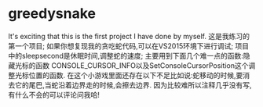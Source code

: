 # greedysnake
It's exciting that this is the first project I have done by myself.
这是我练习的第一个项目;
如果你想复现我的贪吃蛇代码,可以在VS2015环境下进行调试;
项目中的sleepsecond是休眠时间,调整蛇的速度;
主要用到下面几个难一点的函数:隐藏光标的函数 CONSOLE_CURSOR_INFO以及SetConsoleCursorPosition这个调整光标位置的函数.
在这个小游戏里面还存在以下不足比如说:蛇移动的时候,要消去它的尾巴,当蛇沿着边界走的时候,会擦去边界.
因为比较难所以注释几乎没有写,有什么不会的可以评论问我哈!
